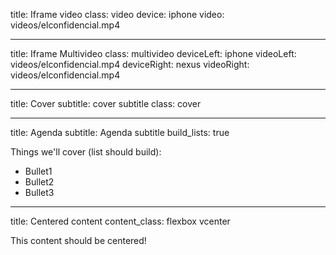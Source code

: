 title: Iframe video
class: video
device: iphone
video: videos/elconfidencial.mp4

---

title: Iframe Multivideo
class: multivideo
deviceLeft: iphone
videoLeft: videos/elconfidencial.mp4
deviceRight: nexus
videoRight: videos/elconfidencial.mp4

---

title: Cover
subtitle: cover subtitle
class: cover

---

title: Agenda
subtitle: Agenda subtitle
build_lists: true

Things we'll cover (list should build):

- Bullet1
- Bullet2
- Bullet3

---

title: Centered content
content_class: flexbox vcenter

This content should be centered!


